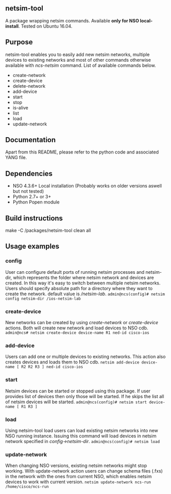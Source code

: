 ## netsim-tool
A package wrapping netsim commands. Available **only for NSO local-install**. Tested on Ubuntu 16.04.

## Purpose
netsim-tool enables you to easily add new netsim networks, multiple devices to existing networks and most of other commands
otherwise available with _ncs-netsim_ command. List of available commands below.
* create-network
* create-device
* delete-network
* add-device
* start
* stop
* is-alive
* list
* load
* update-network

## Documentation
Apart from this README, please refer to the python code and associated YANG file.

## Dependencies
* NSO 4.3.6+ Local installation (Probably works on older versions aswell but not tested)
* Python 2.7+ or 3+
* Python Popen module
## Build instructions
make -C <running dir>/packages/netsim-tool clean all

## Usage examples
### config
User can configure default ports of running netsim processes and netsim-dir, which represents the folder where netsim network and devices are created.
In this way it's easy to switch between multiple netsim networks. Users should specify absolute path for a directory where they want to create the network.
default value is _/netsim-lab_.
```admin@ncs(config)# netsim config netsim-dir /ios-netsim-lab```
### create-device
New networks can be created by using _create-network_ or _create-device_ actions. Both will create new network and load devices to NSO cdb.
```admin@ncs# netsim create-device device-name R1 ned-id cisco-ios```
### add-device
Users can add one or multiple devices to existing networks. This action also creates devices and loads them to NSO cdb.
```netsim add-device device-name [ R2 R2 R3 ] ned-id cisco-ios```
### start
Netsim devices can be started or stopped using this package. If user provides list of devices then only those will be started. If he skips the list all of netsim devices will be started.
```admin@ncs(config)# netsim start device-name [ R1 R3 ]```
### load
Using netsim-tool load users can load existing netsim networks into new NSO running instance. Issuing this command will load devices in netsim network specified in _config->netsim-dir_.
```admin@ncs(config)# netsim load```
### update-network
When changing NSO versions, existing netsim networks might stop working. With update-network action users can change schema files (.fxs)
in the network with the ones from current NSO, which enables netsim devices to work with current version.
```netsim update-network ncs-run /home/cisco/ncs-run```






